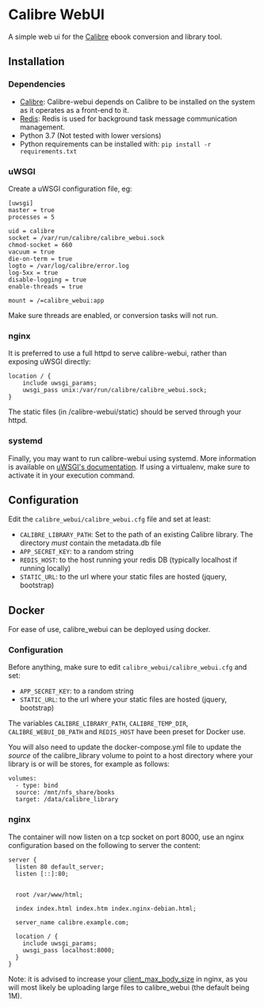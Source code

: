 Calibre WebUI
=============

A simple web ui for the [Calibre](https://calibre-ebook.com/) ebook conversion
and library tool.

Installation
------------

### Dependencies

- [Calibre](https://calibre-ebook.com/): Calibre-webui depends on Calibre to
  be installed on the system as it operates as a front-end to it.
- [Redis](https://redis.io/): Redis is used for background task message
  communication management.
- Python 3.7 (Not tested with lower versions)
- Python requirements can be installed with:
`pip install -r requirements.txt`

### uWSGI

Create a uWSGI configuration file, eg:

```
[uwsgi]
master = true
processes = 5

uid = calibre
socket = /var/run/calibre/calibre_webui.sock
chmod-socket = 660
vacuum = true
die-on-term = true
logto = /var/log/calibre/error.log
log-5xx = true
disable-logging = true
enable-threads = true

mount = /=calibre_webui:app
```

Make sure threads are enabled, or conversion tasks will not run.

### nginx

It is preferred to use a full httpd to serve calibre-webui, rather than
exposing uWSGI directly:

```
location / {
    include uwsgi_params;
    uwsgi_pass unix:/var/run/calibre/calibre_webui.sock;
}
```

The static files (in /calibre-webui/static) should be served through your
httpd.

### systemd

Finally, you may want to run calibre-webui using systemd. More information is
available on [uWSGI's
documentation](https://uwsgi-docs.readthedocs.io/en/latest/Systemd.html).
If using a virtualenv, make sure to activate it in your execution command.

Configuration
-------------

Edit the `calibre_webui/calibre_webui.cfg` file and set at least:
- `CALIBRE_LIBRARY_PATH`: Set to the path of an existing Calibre library. The
  directory *must* contain the metadata.db file
- `APP_SECRET_KEY`: to a random string
- `REDIS_HOST`: to the host running your redis DB (typically localhost if
  running locally)
- `STATIC_URL`: to the url where your static files are hosted (jquery,
  bootstrap)

Docker
------

For ease of use, calibre_webui can be deployed using docker.

### Configuration
Before anything, make sure to edit `calibre_webui/calibre_webui.cfg` and set:
- `APP_SECRET_KEY`: to a random string
- `STATIC_URL`: to the url where your static files are hosted (jquery,
  bootstrap)

The variables `CALIBRE_LIBRARY_PATH`, `CALIBRE_TEMP_DIR`,
`CALIBRE_WEBUI_DB_PATH` and `REDIS_HOST` have been preset for Docker use.

You will also need to update the docker-compose.yml file to update the *source*
of the calibre_library volume to point to a host directory where your library
is or will be stores, for example as follows:
```
volumes:
  - type: bind
  source: /mnt/nfs_share/books
  target: /data/calibre_library
```

### nginx
The container will now listen on a tcp socket on port 8000, use an nginx
configuration based on the following to server the content:
```
server {
  listen 80 default_server;
  listen [::]:80;


  root /var/www/html;

  index index.html index.htm index.nginx-debian.html;

  server_name calibre.example.com;

  location / {
    include uwsgi_params;
    uwsgi_pass localhost:8000;
  }
}
```

Note: it is advised to increase your
[client_max_body_size](https://nginx.org/en/docs/http/ngx_http_core_module.html#client_max_body_size)
in nginx, as you will most likely be uploading large files to calibre_webui
(the default being
1M).
